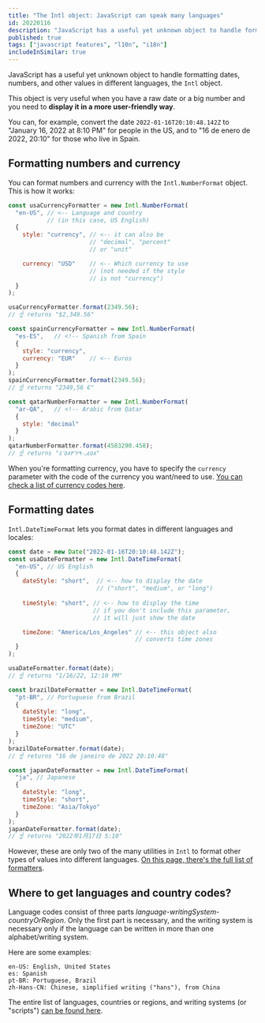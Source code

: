 ```yaml
---
title: "The Intl object: JavaScript can speak many languages"
id: 20220116
description: "JavaScript has a useful yet unknown object to handle formatting dates, numbers, and other values in different languages, the `Intl` object. Find out how it works"
published: true
tags: ["javascript features", "l10n", "i18n"]
includeInSimilar: true
---
```

JavaScript has a useful yet unknown object to handle formatting dates, numbers, and other values in different languages, the `Intl` object.

This object is very useful when you have a raw date or a big number and you need to **display it in a more user-friendly way**.

You can, for example, convert the date `2022-01-16T20:10:48.142Z` to "January 16, 2022 at 8:10 PM" for people in the US, and to "16 de enero de 2022, 20:10" for those who live in Spain.

## Formatting numbers and currency
You can format numbers and currency with the `Intl.NumberFormat` object. This is how it works:
```javascript
const usaCurrencyFormatter = new Intl.NumberFormat(
  "en-US", // <-- Language and country
           // (in this case, US English)
  {
    style: "currency", // <-- it can also be
                       // "decimal", "percent"
                       // or "unit"

    currency: "USD"    // <-- Which currency to use
                       // (not needed if the style
                       // is not "currency")
  }
);

usaCurrencyFormatter.format(2349.56);
// ☝️ returns "$2,349.56"

const spainCurrencyFormatter = new Intl.NumberFormat(
  "es-ES",   // <!-- Spanish from Spain
  {
    style: "currency",
    currency: "EUR"    // <-- Euros
  }
);
spainCurrencyFormatter.format(2349.56);
// ☝️ returns "2349,56 €"

const qatarNumberFormatter = new Intl.NumberFormat(
  "ar-QA",   // <!-- Arabic from Qatar
  {
    style: "decimal"
  }
);
qatarNumberFormatter.format(4583290.458);
// ☝️ returns "٤٬٥٨٣٬٢٩٠٫٤٥٨"
```
When you're formatting currency, you have to specify the `currency` parameter with the code of the currency you want/need to use. [You can check a list of currency codes here](https://en.wikipedia.org/wiki/ISO_4217#Active_codes).


## Formatting dates
`Intl.DateTimeFormat` lets you format dates in different languages and locales:
```javascript
const date = new Date("2022-01-16T20:10:48.142Z");
const usaDateFormatter = new Intl.DateTimeFormat(
  "en-US", // US English
  {
    dateStyle: "short",  // <-- how to display the date
                         // ("short", "medium", or "long")
    
    timeStyle: "short", // <-- how to display the time
                        // if you don't include this parameter,
                        // it will just show the date

    timeZone: "America/Los_Angeles" // <-- this object also
                                    // converts time zones
  }
);

usaDateFormatter.format(date);
// ☝️ returns "1/16/22, 12:10 PM"

const brazilDateFormatter = new Intl.DateTimeFormat(
  "pt-BR", // Portuguese from Brazil
  {
    dateStyle: "long",
    timeStyle: "medium",
    timeZone: "UTC"
  }
);
brazilDateFormatter.format(date);
// ☝️ returns "16 de janeiro de 2022 20:10:48"

const japanDateFormatter = new Intl.DateTimeFormat(
  "ja", // Japanese
  {
    dateStyle: "long",
    timeStyle: "short",
    timeZone: "Asia/Tokyo"
  }
);
japanDateFormatter.format(date);
// ☝️ returns "2022年1月17日 5:10"
```

However, these are only two of the many utilities in `Intl` to format other types of values into different languages. [On this page, there's the full list of formatters](https://developer.mozilla.org/en-US/docs/Web/JavaScript/Reference/Global_Objects/Intl).

## Where to get languages and country codes?
Language codes consist of three parts *language*-*writingSystem*-*countryOrRegion*. Only the first part is necessary, and the writing system is necessary only if the language can be written in more than one alphabet/writing system.

Here are some examples:
```
en-US: English, United States
es: Spanish
pt-BR: Portuguese, Brazil
zh-Hans-CN: Chinese, simplified writing ("hans"), from China
```

The entire list of languages, countries or regions, and writing systems (or "scripts") [can be found here](https://www.iana.org/assignments/language-subtag-registry/language-subtag-registry).
